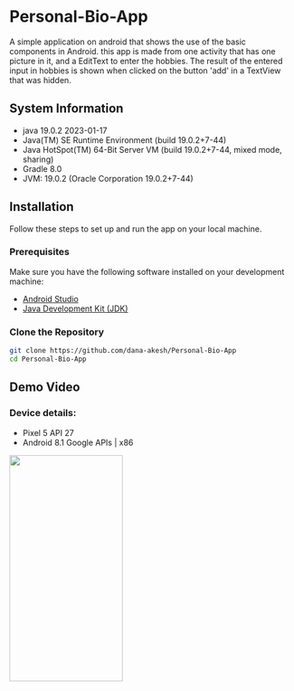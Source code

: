 # Personal-Bio-App
A simple application on android that shows the use of the basic components in Android.
this app is made from one activity that has one picture in it, and a EditText to enter the hobbies. The result of the entered input in hobbies is shown when clicked on the button 'add' in a TextView that was hidden.

## System Information
<ul>
  <li>java 19.0.2 2023-01-17</li>
  <li>Java(TM) SE Runtime Environment (build 19.0.2+7-44)</li>
  <li>Java HotSpot(TM) 64-Bit Server VM (build 19.0.2+7-44, mixed mode, sharing)</li>
  <li>Gradle 8.0</li>
  <li>JVM: 19.0.2 (Oracle Corporation 19.0.2+7-44)</li>
</ul>

## Installation

Follow these steps to set up and run the app on your local machine.

### Prerequisites

Make sure you have the following software installed on your development machine:

- [Android Studio](https://developer.android.com/studio)
- [Java Development Kit (JDK)](https://www.oracle.com/java/technologies/javase-downloads.html)

### Clone the Repository

```bash
git clone https://github.com/dana-akesh/Personal-Bio-App
cd Personal-Bio-App
```

## Demo Video
### Device details:
<ul>
  <li>Pixel 5 API 27</li>
  <li>Android 8.1 Google APIs | x86</li>
</ul>
<img src="https://github.com/dana-akesh/Personal-Bio-App/assets/86303193/f76119db-c6c0-4034-9a6f-f814fd6aa2e6" width="200" height="400">
